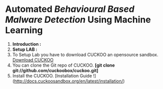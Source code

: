 # Automated *Behavioural Based Malware Detection* Using Machine Learning 
1. **Introduction :**
2. **Setup LAB :**
  1. To Setup Lab you have to download CUCKOO an opensource sandbox. [Download CUCKOO ](http://www.cuckoosandbox.org/download.html)
  2. You can clone the Git repo of CUCKOO.  **[git clone git://github.com/cuckoobox/cuckoo.git]**
  3. Install the CUCKOO. [Installation Guide !] (http://docs.cuckoosandbox.org/en/latest/installation/)
